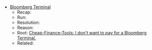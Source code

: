 ---
title: #software #finance
date: 2025-08-30 02:35:55 PM
starred: False
tags: software, finance
body: |    
  - [Bloomberg Terminal](https://wikipedia.org/wiki/Bloomberg_Terminal)
    - Recap:
    - Run:
    - Resolution:
    - Reason:
    - Root: [Cheap-Finance-Tools: I don't want to pay for a Bloomberg Terminal.](https://github.com/MLauer91/Cheap-Finance-Tools)
    - Related:
...